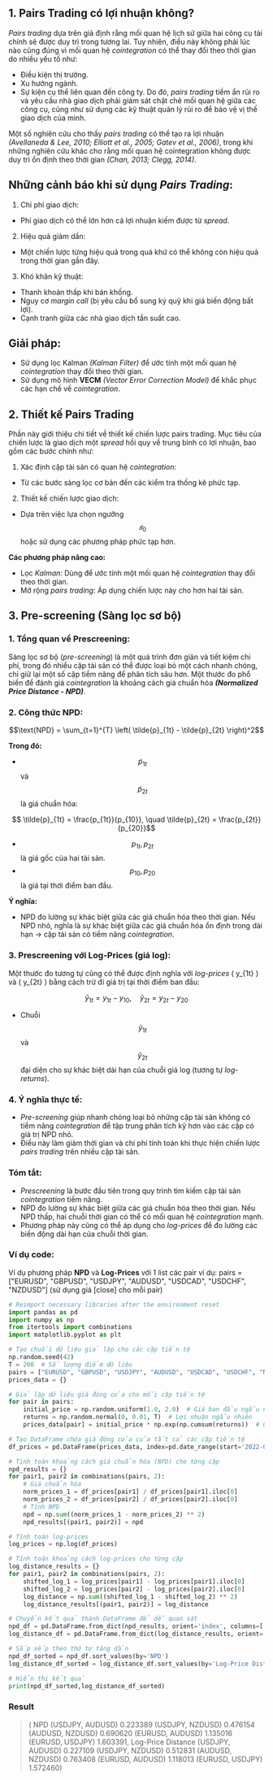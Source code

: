 ## 1. Pairs Trading có lợi nhuận không?
*Pairs trading* dựa trên giả định rằng mối quan hệ lịch sử giữa hai công cụ tài chính sẽ được duy trì trong tương lai. Tuy nhiên, điều này không phải lúc nào cũng đúng vì mối quan hệ *cointegration* có thể thay đổi theo thời gian do nhiều yếu tố như:

- Điều kiện thị trường.
- Xu hướng ngành.
- Sự kiện cụ thể liên quan đến công ty.
Do đó, *pairs trading* tiềm ẩn rủi ro và yêu cầu nhà giao dịch phải giám sát chặt chẽ mối quan hệ giữa các công cụ, cũng như sử dụng các kỹ thuật quản lý rủi ro để bảo vệ vị thế giao dịch của mình.

Một số nghiên cứu cho thấy *pairs trading* có thể tạo ra lợi nhuận *(Avellaneda & Lee, 2010; Elliott et al., 2005; Gatev et al., 2006)*, trong khi những nghiên cứu khác cho rằng mối quan hệ cointegration không được duy trì ổn định theo thời gian *(Chan, 2013; Clegg, 2014)*.

## Những cảnh báo khi sử dụng *Pairs Trading*:
1. Chi phí giao dịch:
 - Phí giao dịch có thể lớn hơn cả lợi nhuận kiếm được từ *spread*.

2. Hiệu quả giảm dần:
 - Một chiến lược từng hiệu quả trong quá khứ có thể không còn hiệu quả trong thời gian gần đây.

3. Khó khăn kỹ thuật:
 - Thanh khoản thấp khi bán khống.
 - Nguy cơ *margin call* (bị yêu cầu bổ sung ký quỹ khi giá biến động bất lợi).
 - Cạnh tranh giữa các nhà giao dịch tần suất cao.

## Giải pháp:
- Sử dụng lọc Kalman *(Kalman Filter)* để ước tính một mối quan hệ *cointegration* thay đổi theo thời gian.
- Sử dụng mô hình **VECM** *(Vector Error Correction Model)* để khắc phục các hạn chế về *cointegration*.

## 2. Thiết kế Pairs Trading
Phần này giới thiệu chi tiết về thiết kế chiến lược pairs trading. Mục tiêu của chiến lược là giao dịch một *spread* hồi quy về trung bình có lợi nhuận, bao gồm các bước chính như:
1. Xác định cặp tài sản có quan hệ *cointegration*:
- Từ các bước sàng lọc cơ bản đến các kiểm tra thống kê phức tạp.
2. Thiết kế chiến lược giao dịch:
- Dựa trên việc lựa chọn ngưỡng $$𝑠_0$$ hoặc sử dụng các phương pháp phức tạp hơn.

**Các phương pháp nâng cao:**
- Lọc *Kalman*: Dùng để ước tính một mối quan hệ *cointegration* thay đổi theo thời gian.
- Mở rộng *pairs trading*: Áp dụng chiến lược này cho hơn hai tài sản.

## 3. Pre-screening (Sàng lọc sơ bộ)
### 1. Tổng quan về Prescreening:
Sàng lọc sơ bộ (*pre-screening*) là một quá trình đơn giản và tiết kiệm chi phí, trong đó nhiều cặp tài sản có thể được loại bỏ một cách nhanh chóng, chỉ giữ lại một số cặp tiềm năng để phân tích sâu hơn.
Một thước đo phổ biến để đánh giá *cointegration* là khoảng cách giá chuẩn hóa ***(Normalized Price Distance - NPD)***.

### 2. Công thức NPD:
```math
\text{NPD} = \sum_{t=1}^{T} \left( \tilde{p}_{1t} - \tilde{p}_{2t} \right)^2
```
**Trong đó:**
- $$\tilde{p}_ {1t}$$ và $$\tilde{p}_{2t}$$ là giá chuẩn hóa:
  
```math
  \tilde{p}_{1t} = \frac{p_{1t}}{p_{10}}, \quad \tilde{p}_{2t} = \frac{p_{2t}}{p_{20}}
```
  - $$p_{1t}, p_{2t}$$ là giá gốc của hai tài sản.
  - $$p_{10}, p_{20}$$ là giá tại thời điểm ban đầu.

**Ý nghĩa:**
- NPD đo lường sự khác biệt giữa các giá chuẩn hóa theo thời gian. Nếu NPD nhỏ, nghĩa là sự khác biệt giữa các giá chuẩn hóa ổn định trong dài hạn → cặp tài sản có tiềm năng *cointegration*.

### 3. Prescreening với Log-Prices (giá log):
Một thước đo tương tự cũng có thể được định nghĩa với *log-prices* \( y_{1t} \) và \( y_{2t} \) bằng cách trừ đi giá trị tại thời điểm ban đầu:
```math
\tilde{y}_{1t} = y_{1t} - y_{10}, \quad \tilde{y}_{2t} = y_{2t} - y_{20}
```

- Chuỗi $$\tilde{y}_ {1t}$$ và $$\tilde{y}_{2t}$$ đại diện cho sự khác biệt dài hạn của chuỗi giá log (tương tự *log-returns*).

### 4. Ý nghĩa thực tế:
- *Pre-screening* giúp nhanh chóng loại bỏ những cặp tài sản không có tiềm năng *cointegration* để tập trung phân tích kỹ hơn vào các cặp có giá trị NPD nhỏ.
- Điều này làm giảm thời gian và chi phí tính toán khi thực hiện chiến lược *pairs trading* trên nhiều cặp tài sản.

### Tóm tắt:
- *Prescreening* là bước đầu tiên trong quy trình tìm kiếm cặp tài sản *cointegration* tiềm năng.
- NPD đo lường sự khác biệt giữa các giá chuẩn hóa theo thời gian. Nếu NPD thấp, hai chuỗi thời gian có thể có mối quan hệ *cointegration* mạnh.
- Phương pháp này cũng có thể áp dụng cho *log-prices* để đo lường các biến động dài hạn của chuỗi thời gian.

### Ví dụ code:
Ví dụ phương pháp **NPD** và **Log-Prices** với 1 list các pair ví dụ: pairs = ["EURUSD", "GBPUSD", "USDJPY", "AUDUSD", "USDCAD", "USDCHF", "NZDUSD"] (sử dụng giá [close] cho mỗi pair)
```python
# Reimport necessary libraries after the environment reset
import pandas as pd
import numpy as np
from itertools import combinations
import matplotlib.pyplot as plt

# Tạo chuỗi dữ liệu giả lập cho các cặp tiền tệ
np.random.seed(42)
T = 200  # Số lượng điểm dữ liệu
pairs = ["EURUSD", "GBPUSD", "USDJPY", "AUDUSD", "USDCAD", "USDCHF", "NZDUSD"]
prices_data = {}

# Giả lập dữ liệu giá đóng cửa cho mỗi cặp tiền tệ
for pair in pairs:
    initial_price = np.random.uniform(1.0, 2.0)  # Giá ban đầu ngẫu nhiên
    returns = np.random.normal(0, 0.01, T)  # Lợi nhuận ngẫu nhiên
    prices_data[pair] = initial_price * np.exp(np.cumsum(returns))  # Giá đóng cửa giả lập

# Tạo DataFrame chứa giá đóng cửa của tất cả các cặp tiền tệ
df_prices = pd.DataFrame(prices_data, index=pd.date_range(start='2022-01-01', periods=T))

# Tính toán khoảng cách giá chuẩn hóa (NPD) cho từng cặp
npd_results = {}
for pair1, pair2 in combinations(pairs, 2):
    # Giá chuẩn hóa
    norm_prices_1 = df_prices[pair1] / df_prices[pair1].iloc[0]
    norm_prices_2 = df_prices[pair2] / df_prices[pair2].iloc[0]
    # Tính NPD
    npd = np.sum((norm_prices_1 - norm_prices_2) ** 2)
    npd_results[(pair1, pair2)] = npd

# Tính toán log-prices
log_prices = np.log(df_prices)

# Tính toán khoảng cách log-prices cho từng cặp
log_distance_results = {}
for pair1, pair2 in combinations(pairs, 2):
    shifted_log_1 = log_prices[pair1] - log_prices[pair1].iloc[0]
    shifted_log_2 = log_prices[pair2] - log_prices[pair2].iloc[0]
    log_distance = np.sum((shifted_log_1 - shifted_log_2) ** 2)
    log_distance_results[(pair1, pair2)] = log_distance

# Chuyển kết quả thành DataFrame để dễ quan sát
npd_df = pd.DataFrame.from_dict(npd_results, orient='index', columns=['NPD'])
log_distance_df = pd.DataFrame.from_dict(log_distance_results, orient='index', columns=['Log-Price Distance'])

# Sắp xếp theo thứ tự tăng dần
npd_df_sorted = npd_df.sort_values(by='NPD')
log_distance_df_sorted = log_distance_df.sort_values(by='Log-Price Distance')

# Hiển thị kết quả
print(npd_df_sorted,log_distance_df_sorted)
```
### Result
>(                       NPD
>(USDJPY, AUDUSD)  0.223389
>(USDJPY, NZDUSD)  0.476154
>(AUDUSD, NZDUSD)  0.690620
>(EURUSD, AUDUSD)  1.135016
>(EURUSD, USDJPY)  1.603391,
>                  Log-Price Distance
>(USDJPY, AUDUSD)            0.227109
>(USDJPY, NZDUSD)            0.512831
>(AUDUSD, NZDUSD)            0.763408
>(EURUSD, AUDUSD)            1.118013
>(EURUSD, USDJPY)            1.572460)

